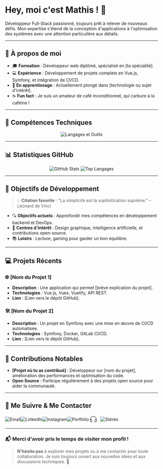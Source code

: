 # Hey, moi c'est Mathis ! 👋

Développeur Full-Stack passionné, toujours prêt à relever de nouveaux défis. Mon expertise s'étend de la conception d'applications à l'optimisation des systèmes avec une attention particulière aux détails.

---

## 🌟 À propos de moi

- 🎓 **Formation** : Développeur web diplômé, spécialisé en [ta spécialité].
- 💻 **Expérience** : Développement de projets complets en Vue.js, Symfony, et intégration de CI/CD.
- 🌱 **En apprentissage** : Actuellement plongé dans [technologie ou sujet d'intérêt].
- ☕ **Fun fact** : Je suis un amateur de café inconditionnel, qui carbure à la caféine !

---

## 🚀 Compétences Techniques

<div align="center">
  <img src="https://skillicons.dev/icons?i=vue,react,php,symfony,html,css,js,git,github,gitlab,docker,linux" alt="Langages et Outils" />
</div>

---

## 📊 Statistiques GitHub

<div align="center">
  <img src="https://github-readme-stats.vercel.app/api?username=1-mathis&show_icons=true&theme=blueberry" alt="GitHub Stats" height="180em" />
  <img src="https://github-readme-stats.vercel.app/api/top-langs/?username=1-mathis&layout=compact&theme=blueberry" alt="Top Langages" height="180em" />
</div>

---

## 🌱 Objectifs de Développement

> 💡 **Citation favorite** : "La simplicité est la sophistication suprême." – Léonard de Vinci

- 🔍 **Objectifs actuels** : Approfondir mes compétences en développement backend et DevOps.
- 🎨 **Centres d'intérêt** : Design graphique, intelligence artificielle, et contributions open-source.
- 📚 **Loisirs** : Lecture, gaming pour garder un bon équilibre.

---

## 💻 Projets Récents

### 🌐 **[Nom du Projet 1]**
- **Description** : Une application qui permet [brève explication du projet].
- **Technologies** : Vue.js, Vuex, Vuetify, API REST.
- **Lien** : [Lien vers le dépôt GitHub].

### 🛠️ **[Nom du Projet 2]**
- **Description** : Un projet en Symfony avec une mise en œuvre de CI/CD automatisée.
- **Technologies** : Symfony, Docker, GitLab CI/CD.
- **Lien** : [Lien vers le dépôt GitHub].

---

## 🤝 Contributions Notables

- **[Projet où tu as contribué]** : Développeur sur [nom du projet], amélioration des performances et optimisation du code.
- **Open Source** : Participe régulièrement à des projets open source pour aider la communauté.

---

## 🔗 Me Suivre & Me Contacter

<div style="display: flex; flex-direction: row; align-items: center;">

  <!-- Email -->
  <div>
    <a href="mailto:contactmathis244@gmail.com" style="text-decoration: none; color: inherit;">
      <img src="https://img.shields.io/badge/Email-0D1117?style=for-the-badge&logo=gmail&logoColor=white" alt="Email">
    </a>
  </div>

  <!-- LinkedIn -->
  <div>
    <a href="https://www.linkedin.com/in/mathis-ferreira/" style="text-decoration: none; color: inherit;">
      <img src="https://img.shields.io/badge/LinkedIn-0D1117?style=for-the-badge&logo=linkedin&logoColor=white" alt="LinkedIn">
    </a>
  </div>

  <!-- Instagram -->
  <div>
    <a href="https://www.instagram.com/mths.ferr/" style="text-decoration: none; color: inherit;">
      <img src="https://img.shields.io/badge/Instagram-0D1117?style=for-the-badge&logo=instagram&logoColor=white" alt="Instagram">
    </a>
  </div>

  <!-- Portfolio -->
  <div>
    <a href="https://tonportfolio.com" style="text-decoration: none; color: inherit;">
      <img src="https://img.shields.io/badge/Portfolio-0D1117?style=for-the-badge&logo=google-chrome&logoColor=white" alt="Portfolio">
    </a>
  </div>

  <!-- Stéréo avec icône de casque -->
  <div style="display: flex; align-items: center; gap: 8px;">
    <img src="https://github.com/1-mathis/1-mathis/blob/main/Headphones_fill_light@3x.png?raw=true" alt="stéréo" width="30" height="30">
    <a href="https://tonapplicationstereo.com" style="text-decoration: none; color: inherit;">
      <img src="https://img.shields.io/badge/Stéréo-0D1117?style=for-the-badge&logo=headphones&logoColor=white" alt="Stéréo">
    </a>
  </div>

</div>

---


### 📬 Merci d'avoir pris le temps de visiter mon profil !

> **N'hésite pas** à explorer mes projets ou à me contacter pour toute collaboration. Je suis toujours ouvert aux nouvelles idées et aux discussions techniques. 🚀
